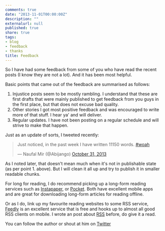 ```yaml
---
comments: true
date: "2013-11-01T00:00:00Z"
description: ""
externalurl: null
published: true
share: true
tags:
- blog
- feedback
- thanks
title: Feedback
---
```


So I have had some feedback from some of you who have read the recent posts (I know they are not a lot). And it has been most helpful.

Basic points that came out of the feedback are summarised as follows:

1. Injustice posts seem to be mostly rambling. I understand that these are first drafts that were mainly published to get feedback from you guys in the first place, but that does not excuse bad quality. 
2. Other stories I got most positive feedback and was encouraged to write more of that stuff. I hear ya' and will deliver.
3. Regular updates. I have not been posting on a regular schedule and will strive to make that happen. 

Just as an update of sorts, I tweeted recently:

<blockquote class="twitter-tweet"><p>Just noticed, in the past week I have written 11150 words. <a href="https://twitter.com/search?q=%23woah&amp;src=hash">#woah</a></p>&mdash; Naufal Mir (@Abijango) <a href="https://twitter.com/Abijango/statuses/395926265561362432">October 31, 2013</a></blockquote>
<script async src="//platform.twitter.com/widgets.js" charset="utf-8"></script>

As I noted later, that doesn't mean much when it's not in publishable state (as per point 1. above). But I will clean it all up and try to publish it in smaller readable chunks.

For long for reading, I do recommend picking up a long-form reading services such as [Instapaper](http://www.instapaper.com/), or [Pocket](http://getpocket.com/). Both have excellent mobile apps and are great for downloading long-form articles for reading offline.

Or as I do, link up my favourite reading websites to some RSS service, [Feedly](www.feedly.com) is an excellent service that is free and hooks up to almost all good RSS clients on mobile. I wrote an post about [RSS](http://abijango.com/rss-and-other-things/) before, do give it a read.

You can follow the author or shout at him on [Twitter](https://twitter.com/abijango)